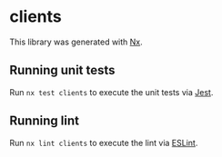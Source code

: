 # clients

This library was generated with [Nx](https://nx.dev).

## Running unit tests

Run `nx test clients` to execute the unit tests via [Jest](https://jestjs.io).

## Running lint

Run `nx lint clients` to execute the lint via [ESLint](https://eslint.org/).
